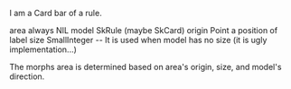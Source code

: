I am a Card bar of a rule.

area		always NIL
model		SkRule (maybe SkCard)
origin		Point	a position of label
size			SmallInteger -- It is used when model has no size (it is ugly implementation...)

The morphs area is determined based on area's origin, size, and model's direction.